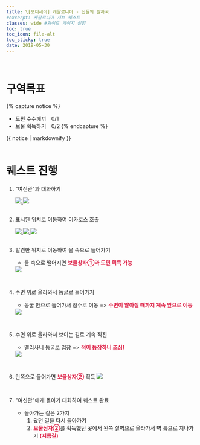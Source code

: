 ```yaml
---
title: \[오디세이] 케팔로니아 - 신들의 발자국
#excerpt: 케팔로니아 서브 퀘스트
classes: wide #와이드 페이지 설정
toc: true
toc_icon: file-alt
toc_sticky: true
date: 2019-05-30
---
```


<head>
    <style type="text/css">
        aside { font-size: 22px; }
        section { font-size: 16px; }
        .notice--primary > ul { font-size: 14px; }
        tbody, th { text-align: center; }
        b { color: crimson; }
    </style>
    
</head>
<br>


# 구역목표
{% capture notice %}
* 도편 수수께끼　0/1
* 보물 획득하기　0/2
{% endcapture %}

<div class="notice--primary">{{ notice | markdownify }}</div>
<br>

# 퀘스트 진행

1. "여신관"과 대화하기
    <figure class="half" style="margin: 0px;">
        <a href="{{ site.baseurl }}/assets/images/aoc/kephallonia/02-In-the-Footsteps-of-the-Gods/1-1.png">
            <img src="{{ site.baseurl }}/assets/images/aoc/kephallonia/02-In-the-Footsteps-of-the-Gods/1-1.png">
        </a>
        <a href="{{ site.baseurl }}/assets/images/aoc/kephallonia/02-In-the-Footsteps-of-the-Gods/1-2.png">
            <img src="{{ site.baseurl }}/assets/images/aoc/kephallonia/02-In-the-Footsteps-of-the-Gods/1-2.png">
        </a>
    </figure>
    <pre></pre>
    
2. 표시된 위치로 이동하여 이카로스 호출
    <figure class="third" style="margin: 0px;">
        <a href="{{ site.baseurl }}/assets/images/aoc/kephallonia/02-In-the-Footsteps-of-the-Gods/2-1.png">
            <img src="{{ site.baseurl }}/assets/images/aoc/kephallonia/02-In-the-Footsteps-of-the-Gods/2-1.png">
        </a>
        <a href="{{ site.baseurl }}/assets/images/aoc/kephallonia/02-In-the-Footsteps-of-the-Gods/2-2.png">
            <img src="{{ site.baseurl }}/assets/images/aoc/kephallonia/02-In-the-Footsteps-of-the-Gods/2-2.png">
        </a>
        <a href="{{ site.baseurl }}/assets/images/aoc/kephallonia/02-In-the-Footsteps-of-the-Gods/2-3.png">
            <img src="{{ site.baseurl }}/assets/images/aoc/kephallonia/02-In-the-Footsteps-of-the-Gods/2-3.png">
        </a>
    </figure>
    <pre></pre>

3. 발견한 위치로 이동하여 물 속으로 들어가기
    - 물 속으로 떨어지면 <b>보물상자①과 도편 획득 가능</b>
    <a href="{{ site.baseurl }}/assets/images/aoc/kephallonia/02-In-the-Footsteps-of-the-Gods/3-1.png">
        <img src="{{ site.baseurl }}/assets/images/aoc/kephallonia/02-In-the-Footsteps-of-the-Gods/3-1.png">
    </a>
    <pre></pre><pre></pre>

4. 수면 위로 올라와서 동굴로 들어가기
    - 동굴 안으로 들어가서 잠수로 이동 => <b>수면이 얕아질 때까지 계속 앞으로 이동</b>
    <a href="{{ site.baseurl }}/assets/images/aoc/kephallonia/02-In-the-Footsteps-of-the-Gods/4.png">
        <img src="{{ site.baseurl }}/assets/images/aoc/kephallonia/02-In-the-Footsteps-of-the-Gods/4.png">
    </a>
    <pre></pre><pre></pre>

5. 수면 위로 올라와서 보이는 길로 계속 직진
    - 멜리사니 동굴로 입장 => <b>적이 등장하니 조심!</b>
    <a href="{{ site.baseurl }}/assets/images/aoc/kephallonia/02-In-the-Footsteps-of-the-Gods/5.png">
        <img src="{{ site.baseurl }}/assets/images/aoc/kephallonia/02-In-the-Footsteps-of-the-Gods/5.png">
    </a>
    <pre></pre><pre></pre>

6. 안쪽으로 들어가면 <b>보물상자②</b> 획득
    <a href="{{ site.baseurl }}/assets/images/aoc/kephallonia/02-In-the-Footsteps-of-the-Gods/6.png">
        <img src="{{ site.baseurl }}/assets/images/aoc/kephallonia/02-In-the-Footsteps-of-the-Gods/6.png">
    </a>
    <pre></pre><pre></pre>

7. "여신관"에게 돌아가 대화하여 퀘스트 완료
    - 돌아가는 길은 2가지<br/>
        1) 왔던 길을 다시 돌아가기<br/>
        2) <b>보물상자②</b>를 획득했던 곳에서 왼쪽 절벽으로 올라가서 벽 틈으로 지나가기 <b>(지름길)</b>